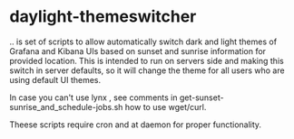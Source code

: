 #  daylight-themeswitcher

.. is set of scripts to allow automatically switch dark and light themes of Grafana and Kibana UIs based on sunset and sunrise information for provided location.
This is intended to run on servers side and making this switch in server defaults, so it will change the theme for all users who are using default UI themes.

In case you can't use lynx , see comments in get-sunset-sunrise_and_schedule-jobs.sh how to use wget/curl.

Theese scripts require cron and at daemon for proper functionality.
